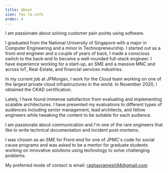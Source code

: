 ```yaml
---
title: About
icon: fas fa-info
order: 4
---
```



I am passionate about solving customer pain points using software.

I graduated from the National University of Singapore with a major in Computer Engineering and a minor in Technopreneurship. I started out as a front-end engineer and a couple of years of back, I made a conscious switch to the back-end to become a well-rounded full-stack engineer. I have experience working for a start-up, an SME and a massive MNC and across IoT, Real-Estate, and financial services industries.

In my current job at JPMorgan, I work for the Cloud team working on one of the largest private cloud infrastructures in the world. In November 2020, I obtained the CKAD certification.

Lately, I have found immense satisfaction from evaluating and implementing scalable architectures. I have presented my evaluations to different types of audiences including senior management, lead architects, and fellow engineers while tweaking the content to be suitable for each audience.

I am passionate about communication and I'm one of the rare engineers that like to write technical documentation and incident post-mortems.

I was chosen as an SME for Front-end for one of JPMC's code for social cause programs and was asked to be a mentor for graduate students working on innovative solutions using technology to solve challenging problems.

My preferred mode of contact is email: raghavramesh94@gmail.com